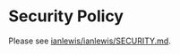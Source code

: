 # Security Policy

Please see [ianlewis/ianlewis/SECURITY.md](https://github.com/ianlewis/ianlewis/blob/main/SECURITY.md).
